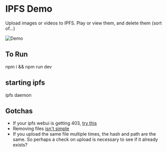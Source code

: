 # IPFS Demo
Upload images or videos to IPFS. Play or view them, and delete them (sort of...)

![Demo](https://github.com/wrannaman/IPFS-Demo/blob/master/demo.gif)

## To Run
npm i && npm run dev

## starting ipfs
ipfs daemon


## Gotchas
 - If your ipfs webui is getting 403, [try this](https://github.com/ipfs-shipyard/ipfs-webui/issues/596#issuecomment-314395014)
 - Removing files [isn't simple]( https://discuss.ipfs.io/t/can-i-delete-my-content-from-the-network/301/31)
 - If you upload the same file multiple times, the hash and path are the same. So perhaps a check on upload is necessary to see if it already exists?
